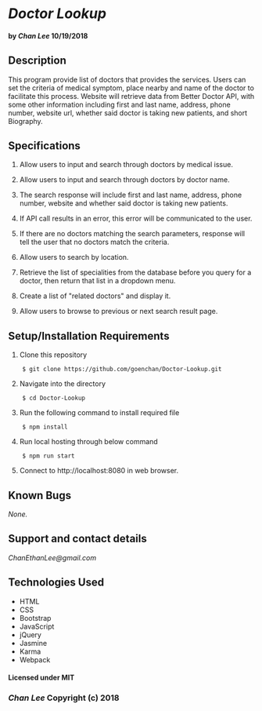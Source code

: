 # _Doctor Lookup_

#### by _Chan Lee_  10/19/2018

## Description

This program provide list of doctors that provides the services. Users can set the criteria of medical symptom, place nearby and name of the doctor to facilitate this process. Website will retrieve data from Better Doctor API, with some other information including first and last name, address, phone number, website url, whether said doctor is taking new patients, and short Biography.

## Specifications

1. Allow users to input and search through doctors by medical issue.

2. Allow users to input and search through doctors by doctor name.

3. The search response will include first and last name, address, phone number, website and whether said doctor is taking new patients.

4. If API call results in an error, this error will be communicated to the user.

5. If there are no doctors matching the search parameters, response will tell the user that no doctors match the criteria.

6. Allow users to search by location.

7. Retrieve the list of specialities from the database before you query for a doctor, then return that list in a dropdown menu.

8. Create a list of "related doctors" and display it.

9. Allow users to browse to previous or next search result page.

## Setup/Installation Requirements

1. Clone this repository
```
    $ git clone https://github.com/goenchan/Doctor-Lookup.git
```
2. Navigate into the directory
```
    $ cd Doctor-Lookup
```
3. Run the following command to install required file
```
    $ npm install
```
4. Run local hosting through below command
```
    $ npm run start
```
5. Connect to http://localhost:8080 in web browser.


## Known Bugs

*None.*


## Support and contact details

_ChanEthanLee@gmail.com_

## Technologies Used

* HTML
* CSS
* Bootstrap
* JavaScript
* jQuery
* Jasmine
* Karma
* Webpack

#### Licensed under MIT

### _Chan Lee_ Copyright (c) 2018
